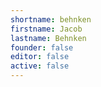 ```yaml
---
shortname: behnken
firstname: Jacob
lastname: Behnken
founder: false
editor: false
active: false
---
```

